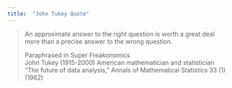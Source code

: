 ```yaml
---
title:  "John Tukey Quote"
---
```


>An approximate answer to the right question is worth a great deal more than a precise answer to the wrong question.
>
>Paraphrased in Super Freakonomics   
>John Tukey (1915-2000) American mathematician and statistician   
>“The future of data analysis,” Annals of Mathematical Statistics 33 (1) (1962)
